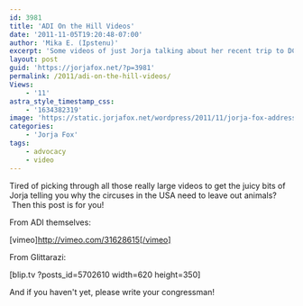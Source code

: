 ```yaml
---
id: 3981
title: 'ADI On the Hill Videos'
date: '2011-11-05T19:20:48-07:00'
author: 'Mika E. (Ipstenu)'
excerpt: 'Some videos of just Jorja talking about her recent trip to DC, why she was there.'
layout: post
guid: 'https://jorjafox.net/?p=3981'
permalink: /2011/adi-on-the-hill-videos/
Views:
    - '11'
astra_style_timestamp_css:
    - '1634382319'
image: 'https://static.jorjafox.net/wordpress/2011/11/jorja-fox-addresses-congress.png'
categories:
    - 'Jorja Fox'
tags:
    - advocacy
    - video
---
```


Tired of picking through all those really large videos to get the juicy bits of Jorja telling you why the circuses in the USA need to leave out animals?  Then this post is for you!

From ADI themselves:

[vimeo]http://vimeo.com/31628615[/vimeo]

From Glittarazi:

[blip.tv ?posts_id=5702610 width=620 height=350]

And if you haven't yet, please write your congressman!